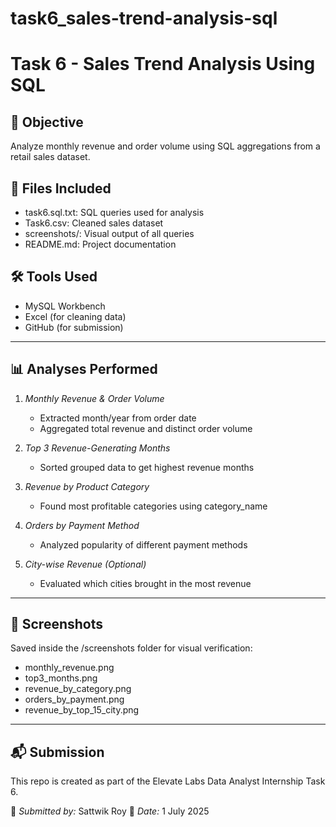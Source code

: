 # task6_sales-trend-analysis-sql
# Task 6 - Sales Trend Analysis Using SQL

## 🎯 Objective
Analyze monthly revenue and order volume using SQL aggregations from a retail sales dataset.

## 📂 Files Included
- task6.sql.txt: SQL queries used for analysis
- Task6.csv: Cleaned sales dataset
- screenshots/: Visual output of all queries
- README.md: Project documentation

## 🛠 Tools Used
- MySQL Workbench
- Excel (for cleaning data)
- GitHub (for submission)

---

## 📊 Analyses Performed

1. *Monthly Revenue & Order Volume*
   - Extracted month/year from order date
   - Aggregated total revenue and distinct order volume

2. *Top 3 Revenue-Generating Months*
   - Sorted grouped data to get highest revenue months

3. *Revenue by Product Category*
   - Found most profitable categories using category_name

4. *Orders by Payment Method*
   - Analyzed popularity of different payment methods

5. *City-wise Revenue (Optional)*
   - Evaluated which cities brought in the most revenue

---

## 📸 Screenshots
Saved inside the /screenshots folder for visual verification:
- monthly_revenue.png
- top3_months.png
- revenue_by_category.png
- orders_by_payment.png
- revenue_by_top_15_city.png

---

## 📬 Submission
This repo is created as part of the Elevate Labs Data Analyst Internship Task 6.


👤 *Submitted by:* Sattwik Roy
📅 *Date:* 1 July 2025
